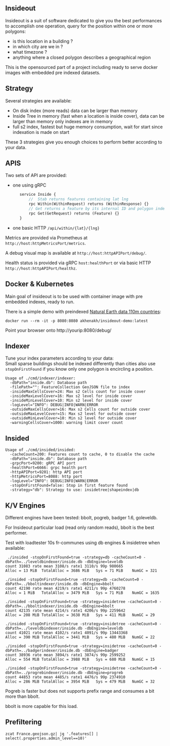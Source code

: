 Insideout
---------

Insideout is a suit of software dedicated to give you the best performances to accomplish one operation, query for the position within one or more polygons:

- is this location in a building ?
- in which city are we in ?
- what timezone ? 
- anything where a closed polygon describes a geographical region

This is the opensourced part of a project including ready to serve docker images with embedded pre indexed datasets.

## Strategy
Several strategies are available:

- On disk index (more reads) data can be larger than memory
- Inside Tree in memory (fast when a location is inside cover), data can be larger than memory only indexes are in memory
- full s2 index, fastest but huge memory consumption, wait for start since indexation is made on start

These 3 strategies give you enough choices to perform better according to your data.

## APIS

Two sets of API are provided:
- one using gRPC
  ```proto
     service Inside {
         //  Stab returns features containing lat lng
         rpc Within(WithinRequest) returns (WithinResponse) {}
         // Get returns a feature by its internal ID and polygon index
         rpc Get(GetRequest) returns (Feature) {}
     }
  ```
- one basic HTTP
  `/api/within/{lat}/{lng}`

Metrics are provided via Prometheus at `http://host:httpMetricsPort/metrics`.

A debug visual map is available at `http://host:httpAPIPort/debug/`.

Health status is provided via gRPC `host:healthPort` or via basic HTTP `http://host:httpAPIPort/healthz`.

## Docker & Kubernetes

Main goal of insideout is to be used with container image with pre embedded indexes, ready to run.

There is a simple demo with preindexed [Natural Earth data 110m countries](https://www.naturalearthdata.com/downloads/110m-cultural-vectors/):

```
docker run --rm -it -p 8080:8080 akhenakh/insideout-demo:latest 
```
Point your browser onto http://yourip:8080/debug/

## Indexer
Tune your index parameters according to your data:  
Small sparse buildings should be indexed differently than cities also use `stopOnFirstFound` if you know only one polygon is encircling a position.

```
Usage of ./cmd/indexer/indexer:
  -dbPath="inside.db": Database path
  -filePath="": FeatureCollection GeoJSON file to index
  -insideMaxCellsCover=24: Max s2 Cells count for inside cover
  -insideMaxLevelCover=16: Max s2 level for inside cover
  -insideMinLevelCover=10: Min s2 level for inside cover
  -logLevel="INFO": DEBUG|INFO|WARN|ERROR
  -outsideMaxCellsCover=16: Max s2 Cells count for outside cover
  -outsideMaxLevelCover=15: Max s2 level for outside cover
  -outsideMinLevelCover=10: Min s2 level for outside cover
  -warningCellsCover=1000: warning limit cover count
```

## Insided

```
Usage of ./cmd/insided/insided:
  -cacheCount=200: Features count to cache, 0 to disable the cache
  -dbPath="inside.db": Database path
  -grpcPort=9200: gRPC API port
  -healthPort=6666: grpc health port
  -httpAPIPort=9201: http API port
  -httpMetricsPort=8088: http port
  -logLevel="INFO": DEBUG|INFO|WARN|ERROR
  -stopOnFirstFound=false: Stop in first feature found
  -strategy="db": Strategy to use: insidetree|shapeindex|db
```

## K/V Engines

Different engines have been tested: bbolt, pogreb, badger 1.6, goleveldb.

For Insideout particular load (read only random reads), bbolt is the best performer.

Test with loadtester 10s fr-communes using db engines & insidetree when available:

```
 ./insided -stopOnFirstFound=true -strategy=db -cacheCount=0 -dbPath=../leveldbindexer/inside.db -dbEngine=leveldb
count 31083 rate mean 3108/s rate1 3110/s 99p 980665
Alloc = 13 MiB  TotalAlloc = 3686 MiB   Sys = 71 MiB    NumGC = 321

./insided -stopOnFirstFound=true -strategy=db -cacheCount=0 -dbPath=../bboltindexer/inside.db -dbEngine=bbolt
count 42190 rate mean 4219/s rate1 4211/s 99p 4760278
Alloc = 1 MiB   TotalAlloc = 3479 MiB   Sys = 71 MiB    NumGC = 1635

./insided -stopOnFirstFound=true -strategy=insidetree -cacheCount=0 -dbPath=../bboltindexer/inside.db -dbEngine=bbolt 
count 42135 rate mean 4214/s rate1 4206/s 99p 2259642
Alloc = 208 MiB TotalAlloc = 3638 MiB   Sys = 411 MiB   NumGC = 29

./insided -stopOnFirstFound=true -strategy=insidetree -cacheCount=0 -dbPath=../leveldbindexer/inside.db -dbEngine=leveldb
count 41021 rate mean 4102/s rate1 4091/s 99p 13443368
Alloc = 390 MiB TotalAlloc = 3441 MiB   Sys = 480 MiB   NumGC = 22

./insided -stopOnFirstFound=true -strategy=insidetree -cacheCount=0 -dbPath=../badgerindexer/inside.db -dbEngine=badger
count 38936 rate mean 3894/s rate1 3874/s 99p 2599252
Alloc = 554 MiB TotalAlloc = 3988 MiB   Sys = 680 MiB   NumGC = 15

./insided -stopOnFirstFound=true -strategy=insidetree -cacheCount=0 -dbPath=../progrebindexer/inside.db -dbEngine=progreb
count 44853 rate mean 4485/s rate1 4476/s 99p 2374910
Alloc = 286 MiB TotalAlloc = 3954 MiB   Sys = 479 MiB   NumGC = 32
```

Pogreb is faster but does not supports prefix range and consumes a bit more than bbolt.

bbolt is more capable for this load.

## Prefiltering

```
zcat France.geojson.gz| jq '.features[] | select(.properties.admin_level==10)' 
```